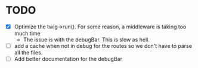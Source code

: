 # TODO

* [x] Optimize the twig->run(). For some reason, a middleware is taking too much time
    * The issue is with the debugBar. This is slow as hell.
* [ ] add a cache when not in debug for the routes so we don't have to parse all the files.
* [ ] Add better documentation for the debugBar